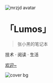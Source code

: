 ![mrzjd avatar](https://wx1.sbimg.cn/2020/05/21/avatar.jpg)

# 「Lumos」

> 张小黑的笔记本

技术 · 阅读 · 生活

[欢迎~](?id=hello)

<!-- background image -->
![cover bg](https://wx2.sbimg.cn/2020/05/21/LRM_EXPORT_20180222_211043.jpg)
